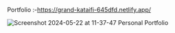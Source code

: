 Portfolio :-https://grand-kataifi-645dfd.netlify.app/

![Screenshot 2024-05-22 at 11-37-47 Personal Portfolio](https://github.com/gauravx999/Portfolio/assets/144608258/008c0c9f-4b50-4e97-830a-aef0fa2a6e4a)
